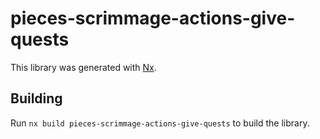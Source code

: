 # pieces-scrimmage-actions-give-quests

This library was generated with [Nx](https://nx.dev).

## Building

Run `nx build pieces-scrimmage-actions-give-quests` to build the library.
